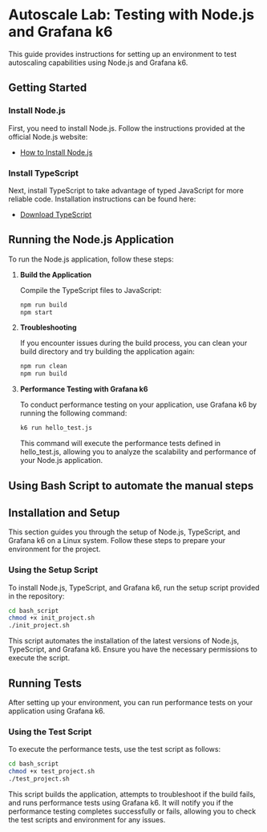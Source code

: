 # Autoscale Lab: Testing with Node.js and Grafana k6

This guide provides instructions for setting up an environment to test autoscaling capabilities using Node.js and Grafana k6.

## Getting Started

### Install Node.js

First, you need to install Node.js. Follow the instructions provided at the official Node.js website:

- [How to Install Node.js](https://nodejs.org/en/learn/getting-started/how-to-install-nodejs)

### Install TypeScript

Next, install TypeScript to take advantage of typed JavaScript for more reliable code. Installation instructions can be found here:

- [Download TypeScript](https://www.typescriptlang.org/download/)

## Running the Node.js Application

To run the Node.js application, follow these steps:

1. **Build the Application**

   Compile the TypeScript files to JavaScript:

   ```bash
   npm run build
   npm start

2. **Troubleshooting**

    If you encounter issues during the build process, you can clean your build directory and try building the application again:
    ```bash
    npm run clean
    npm run build


3. **Performance Testing with Grafana k6**

    To conduct performance testing on your application, use Grafana k6 by running the following command:

    ```bash
    k6 run hello_test.js
    ```

    This command will execute the performance tests defined in hello_test.js, allowing you to analyze the scalability and performance of your Node.js application. 


## Using Bash Script to automate the manual steps




## Installation and Setup

This section guides you through the setup of Node.js, TypeScript, and Grafana k6 on a Linux system. Follow these steps to prepare your environment for the project.

### Using the Setup Script

To install Node.js, TypeScript, and Grafana k6, run the setup script provided in the repository:

```bash
cd bash_script
chmod +x init_project.sh
./init_project.sh
```

This script automates the installation of the latest versions of Node.js, TypeScript, and Grafana k6. Ensure you have the necessary permissions to execute the script.

## Running Tests

After setting up your environment, you can run performance tests on your application using Grafana k6.

### Using the Test Script

To execute the performance tests, use the test script as follows:

```bash
cd bash_script
chmod +x test_project.sh
./test_project.sh
```
This script builds the application, attempts to troubleshoot if the build fails, and runs performance tests using Grafana k6. It will notify you if the performance testing completes successfully or fails, allowing you to check the test scripts and environment for any issues.
